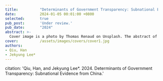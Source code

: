 ```yaml
---
title:          "Determinants of Government Transparency: Subnational Evidence from China."
date:           2024-01-05 00:01:00 +0800
selected:       true
pub_post:       'Under review.'
pub_date:       "2024"
abstract: >-
  Cover image is a photo by Thomas Renaud on Unsplash. The abstract of the publication is meant to be a TLDR (very brief summary with 1~2 sentences) of your paper.
cover:          /assets/images/covers/cover1.jpg
authors:
- Qiu, Han
- Jekyung Lee*
---
```

citation: 'Qiu, Han, and Jekyung Lee*. 2024. Determinants of Government Transparency: Subnational Evidence from China.'
